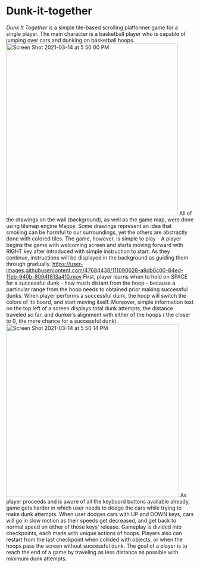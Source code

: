 # Dunk-it-together

*Dunk It Together* is a simple tile-based scrolling platformer game for a single player. The main character is a basketball player who is capable of jumping over cars and dunking on basketball hoops.
<img width="461" alt="Screen Shot 2021-03-14 at 5 50 00 PM" src="https://user-images.githubusercontent.com/47684438/111090697-df18eb80-84ed-11eb-875e-2673a8867bb0.png">
All of the drawings on the wall (background), as well as the game map, were done using tilemap engine Mappy. Some drawings represent an idea that smoking can be harmful to our surroundings, yet the others are abstractly done with colored tiles. The game, however, is simple to play - A player begins the game with welcoming screen and starts moving forward with RIGHT key after introduced with simple instruction to start. As they continue, instructions will be displayed in the background as guiding them through gradually.
https://user-images.githubusercontent.com/47684438/111090628-a8db6c00-84ed-11eb-940b-8064f813a410.mov
First, player learns when to hold on SPACE for a successful dunk - how much distant from the hoop - because a particular range from the hoop needs to obtained prior making successful dunks. When player performs a successful dunk, the hoop will switch the colors of its board, and start moving itself. Moreover, simple information text on the top left of a screen displays total dunk attempts, the distance traveled so far, and dunker’s alignment with either of the hoops ( the closer to 0, the more chance for a successful dunk). 
<img width="464" alt="Screen Shot 2021-03-14 at 5 50 14 PM" src="https://user-images.githubusercontent.com/47684438/111090874-623a4180-84ee-11eb-8c96-5b0d7badc1bd.png">
As player proceeds and is aware of all the keyboard buttons available already, game gets harder in which user needs to dodge the cars while trying to make dunk attempts. When user dodges cars with UP and DOWN keys, cars will go in slow motion as their speeds get decreased, and get back to normal speed on either of those keys’ release. Gameplay is divided into checkpoints, each made with unique actions of hoops. Players also can restart from the last checkpoint when collided with objects, or when the hoops pass the screen without successful dunk. The goal of a player is to reach the end of a game by traveling as less distance as possible with minimum dunk attempts.
 


